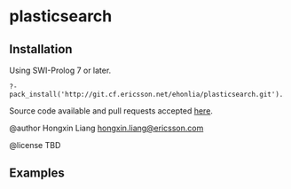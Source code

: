 # plasticsearch


## Installation

Using SWI-Prolog 7 or later.

    ?- pack_install('http://git.cf.ericsson.net/ehonlia/plasticsearch.git').

Source code available and pull requests accepted
[here](http://git.cf.ericsson.net/ehonlia/plasticsearch).

@author Hongxin Liang <hongxin.liang@ericsson.com>

@license TBD

## Examples
